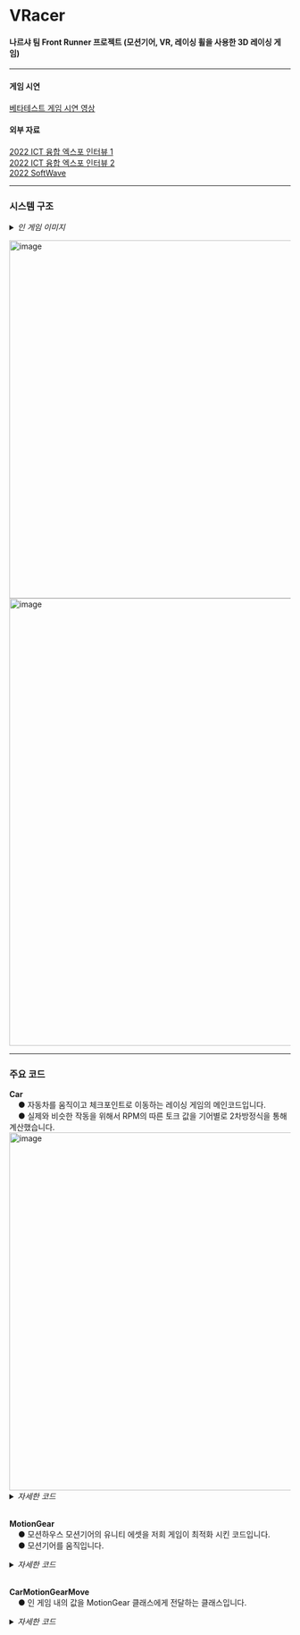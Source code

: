 # VRacer

<h4>나르샤 팀 Front Runner 프로젝트 (모션기어, VR, 레이싱 휠을 사용한 3D 레이싱 게임)</h4>

<hr class='hr-solid'/>

<h4>게임 시연</h4>

<A href="https://youtu.be/73nwsgYFb-k"> 베타테스트 게임 시연 영상 </A><br><p>

<h4>외부 자료</h4>

<A href="https://www.youtube.com/watch?v=0z_Cq4jISbE"> 2022 ICT 융합 엑스포 인터뷰 1 </A><br>
<A href="https://youtu.be/mk3mnzRFsNI?t=18893"> 2022 ICT 융합 엑스포 인터뷰 2 </A><br>
<A href="https://youtu.be/SjQXdJujxlM?t=279"> 2022 SoftWave </A>

<hr class='hr-solid'/>

<h3>시스템 구조</h3>

<details>
<summary><i>인 게임 이미지</i></summary>
<br>
 - 타이틀<br>
  <img width="640" alt="image" src="https://user-images.githubusercontent.com/80941288/230429856-b15159f7-1159-4335-9263-c53544391f06.png"><br>
  <br>
 - 설정<br>
  <img width="640" alt="image" src="https://user-images.githubusercontent.com/80941288/230704946-42d8ad15-3b5d-44ab-9917-3793fe37806d.png"><br>
  <br>
 - 튜토리얼<br>
  <img width="640" alt="image" src="https://user-images.githubusercontent.com/80941288/230704993-294eeb6f-8402-44c7-9000-888c8ee65a09.png"><br>
  <br>
 - 일반 플레이<br>
  <img width="640" alt="image" src="https://user-images.githubusercontent.com/80941288/230705063-c2d5aba9-e2db-486d-8400-afb959e8728a.png"><br>
  <img width="640" alt="image" src="https://user-images.githubusercontent.com/80941288/230705116-e7e63212-1f49-43e6-b4dc-e6edaf388dca.png"><br>
  <br>
</details>

<img width="640" alt="image" src="https://user-images.githubusercontent.com/80941288/230706345-be430afc-eede-4a3e-89e6-978c97f3518f.png"><br>
<img width="800" alt="image" src="https://user-images.githubusercontent.com/80941288/230706701-d20c93b6-2893-4599-8b4d-d378113a74c3.png">

<hr class='hr-solid'/>

<h3>주요 코드</h3>
<b>Car</b><br>
&nbsp;&nbsp;&nbsp;&nbsp;● 자동차를 움직이고 체크포인트로 이동하는 레이싱 게임의 메인코드입니다.<br>
&nbsp;&nbsp;&nbsp;&nbsp;● 실제와 비슷한 작동을 위해서 RPM의 따른 토크 값을 기어별로 2차방정식을 통해 계산했습니다.<br>
<img width="640" alt="image" src="https://user-images.githubusercontent.com/80941288/230710776-f164bf76-d634-4624-9a74-3ae619b18d05.png">
<details>
    <summary><i>자세한 코드</i></summary>
    
  ```C#
using System;
using System.Collections;
using UnityEngine;

[RequireComponent(typeof(Rigidbody))]
public class Car : MonoBehaviour
{
	// 자동차 구동방식 (전륜, 후륜, 사륜) 열거형
	public enum DriveType
	{
		FrontWheelDrive,
		RearWheelDrive,
		AllWheelDrive
	}

	// 오브젝트 캐싱
	[Header("Cashing")]
	[SerializeField] private Transform handle;
	[SerializeField] private Wheels wheels;
	[SerializeField] private WheelMeshs wheelPaths;

	[Header("Value")]
	[SerializeField] private DriveType driveType;
	public float rpm;
	public float kmPerHour;

	private const float rpmLimit = 9000;
	private const float downForceValue = 50;
	private const float differentialRatio = 4.41f;
	private readonly float[] gearRatio = { 0, 3.5f, 2.5f, 1.8f, 1.4f, 1.1f, 0.8f, -3.6f };

	// 자동차의 각도
	public Vector3 BodyTlit { get { return transform.localEulerAngles; } }

	private int beforeGear = 0;
	private int beforeKMPerHour;
	private float wheelRadius;
	private float torque = 0; //Nm 단위

	private ClearCheck clearCheck;
	private Transform checkPoint;
	private CountDown countDown;
	private InputManager inputManager;
	private Rigidbody rigidBody;

	private void Awake()
	{
		// 외부 컴포넌트 전역변수에 할당
		
		try { clearCheck = GetComponent<ClearCheck>(); }
		catch (NullReferenceException) { clearCheck = null; }

		try { countDown = FindObjectOfType<CountDown>(); }
		catch (NullReferenceException) { countDown = null; }

		inputManager = FindObjectOfType<InputManager>();

		rigidBody = GetComponent<Rigidbody>();
	}

	private void Start()
	{
		// 바퀴 반지름, 물체 중심 변수 초기화

		wheelRadius = wheels.frontRight.radius;
		rigidBody.centerOfMass = transform.Find("Mass").localPosition;
	}

	private void Update()
	{	
		if (countDown != null)
		{
			if (!countDown.CountDownEnd) return;
		}
		if (clearCheck != null)
		{
			if (clearCheck.isClear) return;
		}

		SetRPMAndBeforeGear(kmPerHour, beforeKMPerHour, ref rpm, ref beforeGear, inputManager.gear, inputManager.gas);

		SetKMPerHour(ref kmPerHour, ref beforeKMPerHour);

		SetTorque(ref torque, rpm, inputManager.gear);

		LogitechWheelForce(kmPerHour);

		SteerVehicle(inputManager.horizontal);
	}

	private void FixedUpdate()
	{
		if (countDown != null)
		{
			if (!countDown.CountDownEnd) return;
		}
		if (clearCheck != null)
		{
			// 게임이 끝나면 자동차 정지
			if (clearCheck.isClear)
			{
				wheels.frontLeft.motorTorque = 0;
				wheels.frontRight.motorTorque = 0;
				wheels.backLeft.motorTorque = 0;
				wheels.backRight.motorTorque = 0;
				wheels.frontLeft.brakeTorque = 40000;
				wheels.frontRight.brakeTorque = 40000;
				wheels.backLeft.brakeTorque = 40000;
				wheels.backRight.brakeTorque = 40000;
				rpm = Mathf.Clamp(rpm - Time.deltaTime * 10000, 0, rpmLimit);

				return;
			}
		}

		CheckPointTeleport(checkPoint, inputManager.respawn, ref rpm, ref kmPerHour, inputManager.horizontal);

		AddDownForce();

		AnimateHandle(ref handle, inputManager.horizontal);

		AnimateWheels();

		MoveVehicle();

		Brake();
	}

	// 1 프레임 전 기어 값을 gear에 할당, 현재 rpm 값 설정
	private void SetRPMAndBeforeGear(float kmPerHour, int beforeKMPerHour, ref float rpm, ref int beforeGear, int gear, float gas)
	{
		if (Mathf.RoundToInt(kmPerHour) == 0 && beforeKMPerHour != 0)
		{
			rpm = 0;
			return;
		}

		float rpmVariance = Time.deltaTime * gas * gearRatio[gear] * differentialRatio * 50;

		rpm = Mathf.Clamp(rpm + (rpmVariance * (gas > 0 ? 1 : -1 / 2f)), 0, rpmLimit);

		if (gear != 0)
		{
			if (beforeGear != gear && rpm > 0)
			{
				rpm = Mathf.Clamp(rpm + (beforeGear - gear) * 500f, 0, rpmLimit);
			}

			beforeGear = gear;
		}
	}

	// 1 프레임 전 KMPerHour 값을 beforeKMPerHour에 할당, 현재 KMPerHour 값 설정
	private void SetKMPerHour(ref float kmPerHour, ref int beforeKMPerHour)
	{
		beforeKMPerHour = Mathf.RoundToInt(kmPerHour);

		kmPerHour = rigidBody.velocity.magnitude * 3.6f;
	}

	// 기어와 RPM 따른 토크 값 설정
	private void SetTorque(ref float torque, float rpm, int gear)
	{
		// 2차 방정식을 활용했습니다.
		switch (gear)
		{
  	case 0:
   	torque = 0;
   	break;
			case 1:
				torque = -1 / 9000f * Mathf.Pow(rpm - 6708.204f, 2) + 5000;
				break;
			case 2:
				torque = -1 / 12856f * Mathf.Pow(rpm - 6707.906f, 2) + 3500;
				break;
			case 3:
				torque = -1 / 18000f * Mathf.Pow(rpm - 6708.204f, 2) + 2500;
				break;
			case 4:
				torque = -1 / 25000f * Mathf.Pow(rpm - 6708.204f, 2) + 1800;
				break;
			case 5:
				torque = -1 / 30000f * Mathf.Pow(rpm - 6708.204f, 2) + 1500;
				break;
			case 6:
				torque = -1 / 34615f * Mathf.Pow(rpm - 6708.167f, 2) + 1300;
				break;
			case 7:
				torque = -1 / 9782f * Mathf.Pow(rpm - 6708f, 2) + 4600;
				break;
		}
	}

	// 속도에 따라 Logitech G29 핸들의 뻑뻑한 강도 조절
	private void LogitechWheelForce(float kmPerHour)
	{
		if (!(LogitechGSDK.LogiUpdate() && LogitechGSDK.LogiIsConnected(0))) return;

		LogitechGSDK.LogiPlayDamperForce(0, 70 - Mathf.RoundToInt(kmPerHour / 6));
	}

	// 브레이크 입력 시, 브레이크 토크 증가 및 RPM 감소
	private void Brake()
	{
		if (inputManager.clutch > 0) return;

		if (inputManager.brake > 0)
		{
			wheels.frontLeft.motorTorque = 0;
			wheels.frontRight.motorTorque = 0;
			wheels.backLeft.motorTorque = 0;
			wheels.backRight.motorTorque = 0;
			wheels.frontLeft.brakeTorque = 40000;
			wheels.frontRight.brakeTorque = 40000;
			wheels.backLeft.brakeTorque = 40000;
			wheels.backRight.brakeTorque = 40000;
			rpm = Mathf.Clamp(rpm - Time.deltaTime * 10000, 0, rpmLimit);
		}
	}

	// 구동방식, 엑셀 입력, 토크에 따라 자동차 이동(힘을 가함)
	private void MoveVehicle()
	{
		if (inputManager.clutch > 0) return;
		if (inputManager.brake > 0) return;

		// 구동방식에 따른 값 할당
		int motorFrontSet = 0;
		int motorBackSet = 0;
		int brakeFrontSet = 0;
		int brakeBackSet = 0;
		switch (driveType)
		{
			case DriveType.AllWheelDrive:
				motorFrontSet = 4;
				motorBackSet = 4;
				brakeFrontSet = 4;
				brakeBackSet = 4;
				break;
			case DriveType.RearWheelDrive:
				motorFrontSet = 2;
				motorBackSet = 1;
				brakeFrontSet = 2;
				brakeBackSet = 1;
				break;
			case DriveType.FrontWheelDrive:
				motorFrontSet = 1;
				motorBackSet = 2;
				brakeFrontSet = 1;
				brakeBackSet = 2;
				break;
		}

		// 기어에 따른 속도 제한
		int kphLimit = 0;
		switch (inputManager.gear)
		{
			case 1:
				kphLimit = 30;
				break;
			case 2:
				kphLimit = 60;
				break;
			case 3:
				kphLimit = 120;
				break;
			case 4:
				kphLimit = 150;
				break;
			case 5:
				kphLimit = 190;
				break;
			case 6:
				kphLimit = 240;
				break;
			case 7:
				kphLimit = 30;
				break;
		}

		// 시속 제한을 넘지 않고 기어 N단이 아니면 토크에 값 할당
		// WheelCollider.motorTorque에 값을 입력하면 해당 토크에 따라 바퀴가 회전합니다.
		if (kmPerHour < kphLimit && inputManager.gear != 0)
		{
			// 7단이라면 뒤로 바퀴를 회전하여 후진
			int direction = inputManager.gear == 7 ? -1 : 1;

			wheels.frontLeft.motorTorque = inputManager.gas * (torque / motorFrontSet) * direction;
			wheels.frontRight.motorTorque = inputManager.gas * (torque / motorFrontSet) * direction;
			wheels.backLeft.motorTorque = inputManager.gas * (torque / motorBackSet) * direction;
			wheels.backRight.motorTorque = inputManager.gas * (torque / motorBackSet) * direction;
		}
		else
		{
			wheels.frontLeft.motorTorque = 0;
			wheels.frontRight.motorTorque = 0;
			wheels.backLeft.motorTorque = 0;
			wheels.backRight.motorTorque = 0;
		}
		
		// 엑셀을 밟지 않으면 자동차가 서서히 멈춤
		if (inputManager.gas == 0)
		{
			wheels.frontLeft.brakeTorque = inputManager.gas * (torque / brakeFrontSet);
			wheels.frontRight.brakeTorque = inputManager.gas * (torque / brakeFrontSet);
			wheels.backLeft.brakeTorque = inputManager.gas * (torque / brakeBackSet);
			wheels.backRight.brakeTorque = inputManager.gas * (torque / brakeBackSet);
		}
		else
		{
			wheels.frontLeft.brakeTorque = 0;
			wheels.frontRight.brakeTorque = 0;
			wheels.backLeft.brakeTorque = 0;
			wheels.backRight.brakeTorque = 0;
		}
	}

	// 핸들 값에 따라 WheelCollider 각도 조절
	private void SteerVehicle(float horizontal)
	{
		if (horizontal != 0)
		{
			wheels.frontLeft.steerAngle = Mathf.Rad2Deg * Mathf.Atan(2.55f / (wheelRadius + (1.5f / 2) * horizontal)) * horizontal;
			wheels.frontRight.steerAngle = Mathf.Rad2Deg * Mathf.Atan(2.55f / (wheelRadius - (1.5f / 2) * horizontal)) * horizontal;
		}
		else
		{
			wheels.frontLeft.steerAngle = 0;
			wheels.frontRight.steerAngle = 0;
		}
	}

	// 실질적으로 보이는 바퀴 오브젝트의 위치, 각도를 WheelCollider와 동기화
	private void AnimateWheels()
	{
		wheels.frontLeft.GetWorldPose(out Vector3 position1, out Quaternion rotation1);
		wheelPaths.frontLeft.position = position1;
		wheelPaths.frontLeft.rotation = rotation1;

		wheels.frontRight.GetWorldPose(out Vector3 position2, out Quaternion rotation2);
		wheelPaths.frontRight.position = position2;
		wheelPaths.frontRight.rotation = rotation2;

		wheels.backLeft.GetWorldPose(out Vector3 position3, out Quaternion rotation3);
		wheelPaths.backLeft.position = position3;
		wheelPaths.backLeft.rotation = rotation3;

		wheels.backRight.GetWorldPose(out Vector3 position4, out Quaternion rotation4);
		wheelPaths.backRight.position = position4;
		wheelPaths.backRight.rotation = rotation4;
	}

	// 핸들 값에 따라 인 게임 핸들 각도 설정
	private void AnimateHandle(ref Transform handle, float horizontal)
	{
		Vector3 path = 450 * -horizontal * Vector3.forward;

		handle.localRotation = Quaternion.Euler(path);
		handle.eulerAngles = new Vector3(23.253f, handle.eulerAngles.y, handle.eulerAngles.z);
	}

	// 속도가 높아지면 자동차가 아래로 힘이 가해지는 것을 구현
	private void AddDownForce()
	{
		if (!rigidBody.useGravity) return;

		rigidBody.AddForce(downForceValue * rigidBody.velocity.magnitude * -transform.up);
	}

	// 입력이 들어오면 체크포인트로 이동
	public void CheckPointTeleport(Transform checkPoint, bool respawn, ref float rpm, ref float kmPerHour, float horizontal)
	{
		if (checkPoint == null) return;
		if (!respawn) return;

		StartCoroutine(WatingTime());

		rpm = 0;

		rigidBody.velocity = Vector3.zero;

		kmPerHour = 0;

		transform.SetPositionAndRotation(checkPoint.position, checkPoint.rotation);

		StartCoroutine(ResetLogitechWheel(horizontal));
	}

	// 체크포인트로 이동 후 1.5초 동안 대기
	private IEnumerator WatingTime()
	{
		rigidBody.useGravity = false;

		yield return new WaitForSeconds(1.5f);

		rigidBody.useGravity = true;
	}

	// Logitech G29 핸들 원위치
	private IEnumerator ResetLogitechWheel(float horizontal)
	{
		LogitechGSDK.LogiPlaySpringForce(0, 0, 100, 100);

		while (horizontal > 0.05f || horizontal < -0.05f)
		{
			yield return null;
		}

		LogitechGSDK.LogiStopSpringForce(0);
	}

	private void OnTriggerEnter(Collider other)
	{
		// 체크포인트에 닿으면 Transform(각도, 위치) 저장
		if (other.CompareTag("CheckPoint"))
		{
			checkPoint = other.transform;
		}
	}
}
  ```
</details><br>

<b>MotionGear</b><br>
&nbsp;&nbsp;&nbsp;&nbsp;● 모션하우스 모션기어의 유니티 에셋을 저희 게임이 최적화 시킨 코드입니다.<br>
&nbsp;&nbsp;&nbsp;&nbsp;● 모션기어를 움직입니다.
<details>
    <summary><i>자세한 코드</i></summary>
    
  ```C#
  using MotionHouse;
using UnityEngine;

// 유니티의 모든 씬에서 사용할 수 있게 제가 만든 싱글톤 클래스를 상속했습니다.
public class MotionGear : Singleton<MotionGear>
{
	// 모션기어 앞, 뒤 기울임 값
	private float roll;
	// 모션기어 좌, 우 기울임 값
	private float pitch;
	// 모션기어 위, 아래 이동 값
	private float vibration;

	private bool isEnabled;
	private bool isVibration;

	protected override void Awake()
	{
		base.Awake();

		// 모션기어 실행 함수 한 번만 활성화
		if (isEnabled) return;

		MotionHouseSDK.MHRun();
		MotionHouseSDK.MotionControlStart();

		isEnabled = true;
	}

	private void Update()
	{
		// 모션기어의 위, 아래 이동 방향 변경
		if (isVibration)
		{
			vibration *= -1;
		}

		// 값을 실질적으로 모션기어를 움직이는 함수에 전달
		// 한 변수라도 값이 0이라면 전달하지 않음
		if (roll != 0 || pitch != 0 || vibration != 0)
		{
			MotionHouseSDK.MotionTelemetry(roll, pitch, 0, 0, vibration, 0, 0);
		}
	}

	// Roll, Pitch에 범위 내의 값 할당
	public void LeanMotionGear(float? pitch, float? roll)
	{
		if (roll != null)
		{
			this.roll = Mathf.Clamp((float)roll, -18, 18);
		}
		if (pitch != null)
		{
			this.pitch = Mathf.Clamp((float)pitch, -18, 18);
		}
	}

	// Roll, Pitch 값 초기화
	public void StopLeanMotionGear()
	{
		roll = 0;
		pitch = 0;
	}

	// Vibration 값 할당 및 모션기어의 위, 아래 이동 방향 변경 활성화
	public void Vibration(float value)
	{
		vibration = value;

		isVibration = true;
	}

	// Vibration 초기화 및 모션기어의 위, 아래 이동 방향 변경 비활성화
	public void StopVibration()
	{
		vibration = Mathf.Abs(vibration);

		isVibration = false;
	}

	// 프로그램 종료 시 모션기어 종료
	private void OnApplicationQuit()
	{
		MotionHouseSDK.MotionControlEnd();
		MotionHouseSDK.MHStop();
	}
}
  ```
</details><br>

<b>CarMotionGearMove</b><br>
&nbsp;&nbsp;&nbsp;&nbsp;● 인 게임 내의 값을 MotionGear 클래스에게 전달하는 클래스입니다.<br>
<details>
    <summary><i>자세한 코드</i></summary>
    
  ```C#
  
  ```
</details><br>
